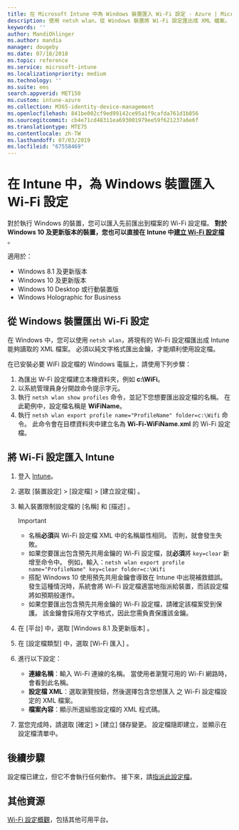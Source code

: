 ```yaml
---
title: 在 Microsoft Intune 中為 Windows 裝置匯入 Wi-Fi 設定 - Azure | Microsoft Docs
description: 使用 netsh wlan，從 Windows 裝置將 Wi-Fi 設定匯出成 XML 檔案。 接著再將此檔案匯入 Intune，為執行 Windows 8.1、Windows 10 及 Windows Holographic for Business 的裝置匯入 Wi-Fi 設定檔。
keywords: ''
author: MandiOhlinger
ms.author: mandia
manager: dougeby
ms.date: 07/18/2018
ms.topic: reference
ms.service: microsoft-intune
ms.localizationpriority: medium
ms.technology: ''
ms.suite: ems
search.appverid: MET150
ms.custom: intune-azure
ms.collection: M365-identity-device-management
ms.openlocfilehash: 841be002cf9ed99142ce95a1f9cafda761d1b856
ms.sourcegitcommit: cb4e71cd48311ea693001979ee59f621237a6e6f
ms.translationtype: MTE75
ms.contentlocale: zh-TW
ms.lasthandoff: 07/03/2019
ms.locfileid: "67558469"
---
```

# <a name="import-wi-fi-settings-for-windows-devices-in-intune"></a>在 Intune 中，為 Windows 裝置匯入 Wi-Fi 設定

對於執行 Windows 的裝置，您可以匯入先前匯出到檔案的 Wi-Fi 設定檔。 **對於 Windows 10 及更新版本的裝置，您也可以直接在 Intune 中[建立 Wi-Fi 設定檔](wi-fi-settings-windows.md)** 。

適用於：  
- Windows 8.1 及更新版本
- Windows 10 及更新版本
- Windows 10 Desktop 或行動裝置版
- Windows Holographic for Business

## <a name="export-wi-fi-settings-from-a-windows-device"></a>從 Windows 裝置匯出 Wi-Fi 設定

在 Windows 中，您可以使用 `netsh wlan`，將現有的 Wi-Fi 設定檔匯出成 Intune 能夠讀取的 XML 檔案。 必須以純文字格式匯出金鑰，才能順利使用設定檔。

在已安裝必要 WiFi 設定檔的 Windows 電腦上，請使用下列步驟：

1. 為匯出 W-Fi 設定檔建立本機資料夾，例如 **c:\WiFi**。
2. 以系統管理員身分開啟命令提示字元。
3. 執行 `netsh wlan show profiles` 命令，並記下您想要匯出設定檔的名稱。 在此範例中，設定檔名稱是 **WiFiName**。
4. 執行 `netsh wlan export profile name="ProfileName" folder=c:\Wifi` 命令。 此命令會在目標資料夾中建立名為 **Wi-Fi-WiFiName.xml** 的 Wi-Fi 設定檔。

## <a name="import-the-wi-fi-settings-into-intune"></a>將 Wi-Fi 設定匯入 Intune

1. 登入 [Intune](https://go.microsoft.com/fwlink/?linkid=2090973)。
2. 選取 [裝置設定]   > [設定檔]   > [建立設定檔]  。
3. 輸入裝置限制設定檔的 [名稱]  和 [描述]  。

    > [!IMPORTANT]
    > - 名稱**必須**與 Wi-Fi 設定檔 XML 中的名稱屬性相同。 否則，就會發生失敗。
    > - 如果您要匯出包含預先共用金鑰的 Wi-Fi 設定檔，就**必須**將 `key=clear` 新增至命令中。 例如，輸入：`netsh wlan export profile name="ProfileName" key=clear folder=c:\Wifi`
    > - 搭配 Windows 10 使用預先共用金鑰會導致在 Intune 中出現補救錯誤。 發生這種情況時，系統會將 Wi-Fi 設定檔適當地指派給裝置，而該設定檔將如預期般運作。
    > - 如果您要匯出包含預先共用金鑰的 Wi-Fi 設定檔，請確定該檔案受到保護。 該金鑰會採用存文字格式，因此您需負責保護該金鑰。

4. 在 [平台]  中，選取 [Windows 8.1 及更新版本]  。
5. 在 [設定檔類型]  中，選取 [Wi-Fi 匯入]  。
6. 進行以下設定：
    - **連線名稱**：輸入 Wi-Fi 連線的名稱。 當使用者瀏覽可用的 Wi-Fi 網路時，會看到此名稱。
    - **設定檔 XML**：選取瀏覽按鈕，然後選擇包含您想匯入 之 Wi-Fi 設定檔設定的 XML 檔案。
    - **檔案內容**：顯示所選組態設定檔的 XML 程式碼。
7. 當您完成時，請選取 [確定]   > [建立]  儲存變更。 設定檔隨即建立，並顯示在設定檔清單中。

## <a name="next-steps"></a>後續步驟

設定檔已建立，但它不會執行任何動作。 接下來，請[指派此設定檔](device-profile-assign.md)。

## <a name="more-resources"></a>其他資源

[Wi-Fi 設定概觀](wi-fi-settings-configure.md)，包括其他可用平台。
